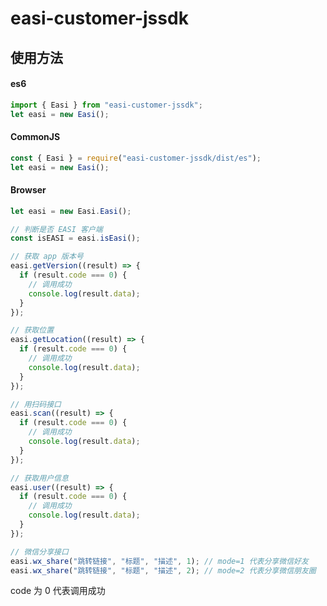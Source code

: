 # easi-customer-jssdk

## 使用方法

#### es6

```javascript
import { Easi } from "easi-customer-jssdk";
let easi = new Easi();
```

#### CommonJS

```javascript
const { Easi } = require("easi-customer-jssdk/dist/es");
let easi = new Easi();
```

#### Browser

```javascript
let easi = new Easi.Easi();

// 判断是否 EASI 客户端
const isEASI = easi.isEasi();

// 获取 app 版本号
easi.getVersion((result) => {
  if (result.code === 0) {
    // 调用成功
    console.log(result.data);
  }
});

// 获取位置
easi.getLocation((result) => {
  if (result.code === 0) {
    // 调用成功
    console.log(result.data);
  }
});

// 用扫码接口
easi.scan((result) => {
  if (result.code === 0) {
    // 调用成功
    console.log(result.data);
  }
});

// 获取用户信息
easi.user((result) => {
  if (result.code === 0) {
    // 调用成功
    console.log(result.data);
  }
});

// 微信分享接口
easi.wx_share("跳转链接", "标题", "描述", 1); // mode=1 代表分享微信好友
easi.wx_share("跳转链接", "标题", "描述", 2); // mode=2 代表分享微信朋友圈
```

code 为 0 代表调用成功
